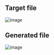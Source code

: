 ## Target file
![image](https://github.com/Pranay-Pandey/PlayCSS-solutions/assets/79053599/85031eb8-4929-4c3c-b2c4-fadcef63bca8)

## Generated file
![image](https://github.com/Pranay-Pandey/PlayCSS-solutions/assets/79053599/955b8b41-bdf3-42df-982e-92d4d65fe54a)
